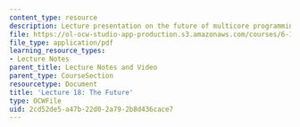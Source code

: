 ```yaml
---
content_type: resource
description: Lecture presentation on the future of multicore programming.
file: https://ol-ocw-studio-app-production.s3.amazonaws.com/courses/6-189-multicore-programming-primer-january-iap-2007/2cd52de5a47b22d02a792b8d436cace7_lec18future.pdf
file_type: application/pdf
learning_resource_types:
- Lecture Notes
parent_title: Lecture Notes and Video
parent_type: CourseSection
resourcetype: Document
title: 'Lecture 18: The Future'
type: OCWFile
uid: 2cd52de5-a47b-22d0-2a79-2b8d436cace7
---
```

